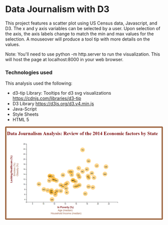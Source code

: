 
# Data Journalism with D3
This project features a scatter plot using US Census data, Javascript, and D3.   The x and y axis variables can be selected by a user.   Upon selection of the axis, the axis labels change to match the min and max values for the selection.    A mouseover will produce a tool tip with more details on the values.   

Note: You'll need to use python -m http.server to run the visualization. This will host the page at localhost:8000 in your web browser. 


### Technologies used
This analysis used the following:

* d3-tip Library: Tooltips for d3 svg visualizations
   https://cdnjs.com/libraries/d3-tip
* D3 Library
   https://d3js.org/d3.v4.min.js
* Java-Script
* Style Sheets
* HTML 5



![Default View](https://github.com/loriepeach1/16_d3/blob/master/Project/documents/defaultView.png)